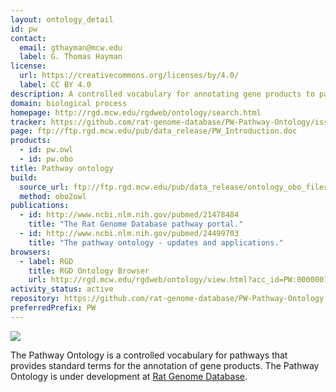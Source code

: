 ```yaml
---
layout: ontology_detail
id: pw
contact:
  email: gthayman@mcw.edu
  label: G. Thomas Hayman
license:
  url: https://creativecommons.org/licenses/by/4.0/
  label: CC BY 4.0
description: A controlled vocabulary for annotating gene products to pathways.
domain: biological process
homepage: http://rgd.mcw.edu/rgdweb/ontology/search.html
tracker: https://github.com/rat-genome-database/PW-Pathway-Ontology/issues
page: ftp://ftp.rgd.mcw.edu/pub/data_release/PW_Introduction.doc
products:
  - id: pw.owl
  - id: pw.obo
title: Pathway ontology
build:
  source_url: ftp://ftp.rgd.mcw.edu/pub/data_release/ontology_obo_files/pathway/pathway.obo
  method: obo2owl
publications:
  - id: http://www.ncbi.nlm.nih.gov/pubmed/21478484
    title: "The Rat Genome Database pathway portal."
  - id: http://www.ncbi.nlm.nih.gov/pubmed/24499703
    title: "The pathway ontology - updates and applications."
browsers:
  - label: RGD
    title: RGD Ontology Browser
    url: http://rgd.mcw.edu/rgdweb/ontology/view.html?acc_id=PW:0000001
activity_status: active
repository: https://github.com/rat-genome-database/PW-Pathway-Ontology
preferredPrefix: PW
---
```


<img src="http://rgd.mcw.edu/common/images/rgd_LOGO_blue_rgd.gif"/>

The Pathway Ontology is a controlled vocabulary for pathways that provides standard terms for the annotation of gene products. The Pathway Ontology is under development at <a href="http://rgd.mcw.edu">Rat Genome Database</a>.
